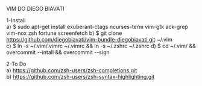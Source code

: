 VIM DO DIEGO BIAVATI

1-Install  
a) $ sudo apt-get install exuberant-ctags ncurses-term vim-gtk ack-grep vim-nox zsh fortune screenfetch
b) $ git clone https://github.com/diegobiavati/vim-bundle-diegobiavati.git ~/.vim  
c) $ ln -s ~/.vim/.vimrc ~/.vimrc && ln -s ~/.zshrc ~/.zshrc
d) $ cd ~/.vim/ && overcommit --intall && overcommit --sign

2-To Do  
a) https://github.com/zsh-users/zsh-completions.git  
b) https://github.com/zsh-users/zsh-syntax-highlighting.git
